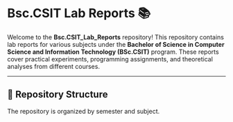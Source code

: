 # Bsc.CSIT Lab Reports 📚

Welcome to the **Bsc.CSIT_Lab_Reports** repository! This repository contains lab reports for various subjects under the **Bachelor of Science in Computer Science and Information Technology (BSc.CSIT)** program.
These reports cover practical experiments, programming assignments, and theoretical analyses from different courses.

---
## 📂 Repository Structure

The repository is organized by semester and subject.

